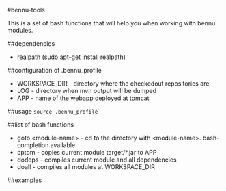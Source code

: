 #bennu-tools

This is a set of bash functions that will help you when working with bennu modules.

##dependencies
* realpath (sudo apt-get install realpath)

##configuration of .bennu_profile
* WORKSPACE_DIR - directory where the checkedout repositories are
* LOG - directory when mvn output will be dumped
* APP - name of the webapp deployed at tomcat

##usage
`source .bennu_profile`

##list of bash functions
* goto \<module-name\> - cd to the directory with \<module-name\>. bash-completion available.
* cptom - copies current module target/*.jar to APP
* dodeps - compiles current module and all dependencies
* doall - compiles all modules at WORKSPACE_DIR

##examples





